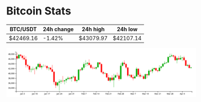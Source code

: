 # Bitcoin Stats

BTC/USDT|24h change|24h high|24h low|
|---|---|---|---|
|$42469.16|-1.42%|$43079.97|$42107.14|

<img src="./chart.svg">
